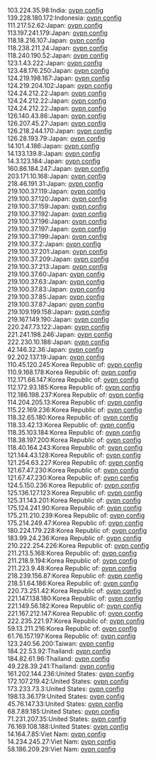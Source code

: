 103.224.35.98:India: [ovpn config](vpn/103_224_35_98.ovpn)  
139.228.180.172:Indonesia: [ovpn config](vpn/139_228_180_172.ovpn)  
111.217.52.62:Japan: [ovpn config](vpn/111_217_52_62.ovpn)  
113.197.241.179:Japan: [ovpn config](vpn/113_197_241_179.ovpn)  
118.18.216.107:Japan: [ovpn config](vpn/118_18_216_107.ovpn)  
118.238.211.24:Japan: [ovpn config](vpn/118_238_211_24.ovpn)  
118.240.190.52:Japan: [ovpn config](vpn/118_240_190_52.ovpn)  
123.1.43.222:Japan: [ovpn config](vpn/123_1_43_222.ovpn)  
123.48.176.250:Japan: [ovpn config](vpn/123_48_176_250.ovpn)  
124.219.198.167:Japan: [ovpn config](vpn/124_219_198_167.ovpn)  
124.219.204.102:Japan: [ovpn config](vpn/124_219_204_102.ovpn)  
124.24.212.22:Japan: [ovpn config](vpn/124_24_212_22.ovpn)  
124.24.212.22:Japan: [ovpn config](vpn/124_24_212_22.ovpn)  
124.24.212.22:Japan: [ovpn config](vpn/124_24_212_22.ovpn)  
126.140.43.86:Japan: [ovpn config](vpn/126_140_43_86.ovpn)  
126.207.45.27:Japan: [ovpn config](vpn/126_207_45_27.ovpn)  
126.218.244.170:Japan: [ovpn config](vpn/126_218_244_170.ovpn)  
126.28.193.79:Japan: [ovpn config](vpn/126_28_193_79.ovpn)  
14.101.4.186:Japan: [ovpn config](vpn/14_101_4_186.ovpn)  
14.133.139.8:Japan: [ovpn config](vpn/14_133_139_8.ovpn)  
14.3.123.184:Japan: [ovpn config](vpn/14_3_123_184.ovpn)  
160.86.184.247:Japan: [ovpn config](vpn/160_86_184_247.ovpn)  
203.171.10.168:Japan: [ovpn config](vpn/203_171_10_168.ovpn)  
218.46.191.31:Japan: [ovpn config](vpn/218_46_191_31.ovpn)  
219.100.37.119:Japan: [ovpn config](vpn/219_100_37_119.ovpn)  
219.100.37.120:Japan: [ovpn config](vpn/219_100_37_120.ovpn)  
219.100.37.159:Japan: [ovpn config](vpn/219_100_37_159.ovpn)  
219.100.37.192:Japan: [ovpn config](vpn/219_100_37_192.ovpn)  
219.100.37.196:Japan: [ovpn config](vpn/219_100_37_196.ovpn)  
219.100.37.197:Japan: [ovpn config](vpn/219_100_37_197.ovpn)  
219.100.37.199:Japan: [ovpn config](vpn/219_100_37_199.ovpn)  
219.100.37.2:Japan: [ovpn config](vpn/219_100_37_2.ovpn)  
219.100.37.201:Japan: [ovpn config](vpn/219_100_37_201.ovpn)  
219.100.37.209:Japan: [ovpn config](vpn/219_100_37_209.ovpn)  
219.100.37.213:Japan: [ovpn config](vpn/219_100_37_213.ovpn)  
219.100.37.60:Japan: [ovpn config](vpn/219_100_37_60.ovpn)  
219.100.37.63:Japan: [ovpn config](vpn/219_100_37_63.ovpn)  
219.100.37.83:Japan: [ovpn config](vpn/219_100_37_83.ovpn)  
219.100.37.85:Japan: [ovpn config](vpn/219_100_37_85.ovpn)  
219.100.37.87:Japan: [ovpn config](vpn/219_100_37_87.ovpn)  
219.109.199.158:Japan: [ovpn config](vpn/219_109_199_158.ovpn)  
219.167.149.190:Japan: [ovpn config](vpn/219_167_149_190.ovpn)  
220.247.73.122:Japan: [ovpn config](vpn/220_247_73_122.ovpn)  
221.241.198.246:Japan: [ovpn config](vpn/221_241_198_246.ovpn)  
222.230.10.188:Japan: [ovpn config](vpn/222_230_10_188.ovpn)  
42.146.32.36:Japan: [ovpn config](vpn/42_146_32_36.ovpn)  
92.202.137.19:Japan: [ovpn config](vpn/92_202_137_19.ovpn)  
110.45.120.245:Korea Republic of: [ovpn config](vpn/110_45_120_245.ovpn)  
110.9.168.178:Korea Republic of: [ovpn config](vpn/110_9_168_178.ovpn)  
112.171.66.147:Korea Republic of: [ovpn config](vpn/112_171_66_147.ovpn)  
112.172.93.185:Korea Republic of: [ovpn config](vpn/112_172_93_185.ovpn)  
112.186.198.237:Korea Republic of: [ovpn config](vpn/112_186_198_237.ovpn)  
114.204.205.13:Korea Republic of: [ovpn config](vpn/114_204_205_13.ovpn)  
115.22.169.236:Korea Republic of: [ovpn config](vpn/115_22_169_236.ovpn)  
118.32.65.180:Korea Republic of: [ovpn config](vpn/118_32_65_180.ovpn)  
118.33.42.13:Korea Republic of: [ovpn config](vpn/118_33_42_13.ovpn)  
118.35.103.184:Korea Republic of: [ovpn config](vpn/118_35_103_184.ovpn)  
118.38.197.200:Korea Republic of: [ovpn config](vpn/118_38_197_200.ovpn)  
118.40.164.243:Korea Republic of: [ovpn config](vpn/118_40_164_243.ovpn)  
121.144.43.128:Korea Republic of: [ovpn config](vpn/121_144_43_128.ovpn)  
121.254.63.227:Korea Republic of: [ovpn config](vpn/121_254_63_227.ovpn)  
121.67.47.230:Korea Republic of: [ovpn config](vpn/121_67_47_230.ovpn)  
121.67.47.230:Korea Republic of: [ovpn config](vpn/121_67_47_230.ovpn)  
124.5.150.236:Korea Republic of: [ovpn config](vpn/124_5_150_236.ovpn)  
125.136.127.123:Korea Republic of: [ovpn config](vpn/125_136_127_123.ovpn)  
125.31.143.201:Korea Republic of: [ovpn config](vpn/125_31_143_201.ovpn)  
175.124.241.90:Korea Republic of: [ovpn config](vpn/175_124_241_90.ovpn)  
175.211.210.239:Korea Republic of: [ovpn config](vpn/175_211_210_239.ovpn)  
175.214.249.47:Korea Republic of: [ovpn config](vpn/175_214_249_47.ovpn)  
180.224.179.228:Korea Republic of: [ovpn config](vpn/180_224_179_228.ovpn)  
183.99.24.236:Korea Republic of: [ovpn config](vpn/183_99_24_236.ovpn)  
210.222.254.226:Korea Republic of: [ovpn config](vpn/210_222_254_226.ovpn)  
211.213.5.168:Korea Republic of: [ovpn config](vpn/211_213_5_168.ovpn)  
211.218.9.194:Korea Republic of: [ovpn config](vpn/211_218_9_194.ovpn)  
211.223.9.48:Korea Republic of: [ovpn config](vpn/211_223_9_48.ovpn)  
218.239.156.87:Korea Republic of: [ovpn config](vpn/218_239_156_87.ovpn)  
218.51.64.186:Korea Republic of: [ovpn config](vpn/218_51_64_186.ovpn)  
220.73.251.42:Korea Republic of: [ovpn config](vpn/220_73_251_42.ovpn)  
221.147.138.180:Korea Republic of: [ovpn config](vpn/221_147_138_180.ovpn)  
221.149.56.182:Korea Republic of: [ovpn config](vpn/221_149_56_182.ovpn)  
221.167.212.147:Korea Republic of: [ovpn config](vpn/221_167_212_147.ovpn)  
222.235.221.97:Korea Republic of: [ovpn config](vpn/222_235_221_97.ovpn)  
59.13.211.216:Korea Republic of: [ovpn config](vpn/59_13_211_216.ovpn)  
61.76.157.197:Korea Republic of: [ovpn config](vpn/61_76_157_197.ovpn)  
123.240.56.200:Taiwan: [ovpn config](vpn/123_240_56_200.ovpn)  
184.22.53.92:Thailand: [ovpn config](vpn/184_22_53_92.ovpn)  
184.82.61.96:Thailand: [ovpn config](vpn/184_82_61_96.ovpn)  
49.228.39.241:Thailand: [ovpn config](vpn/49_228_39_241.ovpn)  
161.202.144.236:United States: [ovpn config](vpn/161_202_144_236.ovpn)  
172.107.219.42:United States: [ovpn config](vpn/172_107_219_42.ovpn)  
173.233.73.3:United States: [ovpn config](vpn/173_233_73_3.ovpn)  
198.13.36.179:United States: [ovpn config](vpn/198_13_36_179.ovpn)  
45.76.147.33:United States: [ovpn config](vpn/45_76_147_33.ovpn)  
68.7.89.185:United States: [ovpn config](vpn/68_7_89_185.ovpn)  
71.231.207.35:United States: [ovpn config](vpn/71_231_207_35.ovpn)  
76.169.108.188:United States: [ovpn config](vpn/76_169_108_188.ovpn)  
14.164.7.85:Viet Nam: [ovpn config](vpn/14_164_7_85.ovpn)  
14.234.245.27:Viet Nam: [ovpn config](vpn/14_234_245_27.ovpn)  
58.186.209.29:Viet Nam: [ovpn config](vpn/58_186_209_29.ovpn)  
